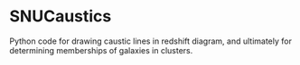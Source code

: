 # SNUCaustics
Python code for drawing caustic lines in redshift diagram, and ultimately for determining memberships of galaxies in clusters.
